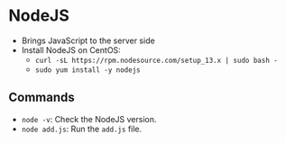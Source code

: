 # NodeJS

- Brings JavaScript to the server side
- Install NodeJS on CentOS:
  - `curl -sL https://rpm.nodesource.com/setup_13.x | sudo bash -`
  - `sudo yum install -y nodejs`

## Commands

- `node -v`: Check the NodeJS version.
- `node add.js`: Run the `add.js` file.
